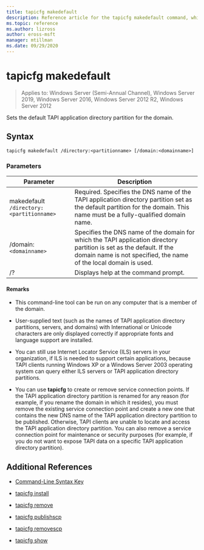 ```yaml
---
title: tapicfg makedefault
description: Reference article for the tapicfg makedefault command, which sets the default TAPI application directory partition for the domain.
ms.topic: reference
ms.author: lizross
author: eross-msft
manager: mtillman
ms.date: 09/29/2020
---
```


# tapicfg makedefault

> Applies to: Windows Server (Semi-Annual Channel), Windows Server 2019, Windows Server 2016, Windows Server 2012 R2, Windows Server 2012

Sets the default TAPI application directory partition for the domain.

## Syntax

```
tapicfg makedefault /directory:<partitionname> [/domain:<domainname>]
```

### Parameters

| Parameter | Description |
|--|--|
| makedefault `/directory:<partitionname>` | Required. Specifies the DNS name of the TAPI application directory partition set as the default partition for the domain. This name must be a fully-qualified domain name. |
| /domain: `<domainname>` | Specifies the DNS name of the domain for which the TAPI application directory partition is set as the default. If the domain name is not specified, the name of the local domain is used. |
| /? | Displays help at the command prompt. |

#### Remarks

- This command-line tool can be run on any computer that is a member of the domain.

- User-supplied text (such as the names of TAPI application directory partitions, servers, and domains) with International or Unicode characters are only displayed correctly if appropriate fonts and language support are installed.

- You can still use Internet Locator Service (ILS) servers in your organization, if ILS is needed to support certain applications, because TAPI clients running Windows XP or a Windows Server 2003 operating system can query either ILS servers or TAPI application directory partitions.

- You can use **tapicfg** to create or remove service connection points. If the TAPI application directory partition is renamed for any reason (for example, if you rename the domain in which it resides), you must remove the existing service connection point and create a new one that contains the new DNS name of the TAPI application directory partition to be published. Otherwise, TAPI clients are unable to locate and access the TAPI application directory partition. You can also remove a service connection point for maintenance or security purposes (for example, if you do not want to expose TAPI data on a specific TAPI application directory partition).

## Additional References

- [Command-Line Syntax Key](command-line-syntax-key.md)

- [tapicfg install](tapicfg-install.md)

- [tapicfg remove](tapicfg-remove.md)

- [tapicfg publishscp](tapicfg-publishscp.md)

- [tapicfg removescp](tapicfg-removescp.md)

- [tapicfg show](tapicfg-show.md)